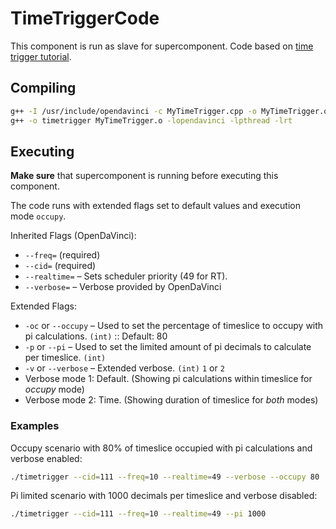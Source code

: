 # TimeTriggerCode
This component is run as slave for supercomponent. Code based on [time trigger tutorial](https://github.com/se-research/OpenDaVINCI/tree/master/tutorials/timetrigger).

## Compiling
```bash
g++ -I /usr/include/opendavinci -c MyTimeTrigger.cpp -o MyTimeTrigger.o
g++ -o timetrigger MyTimeTrigger.o -lopendavinci -lpthread -lrt
```

## Executing
**Make sure** that supercomponent is running before executing this component.

The code runs with extended flags set to default values and execution mode `occupy`.

Inherited Flags (OpenDaVinci):
* `--freq=` (required)
* `--cid=` (required)
* `--realtime=` – Sets scheduler priority (49 for RT).
* `--verbose=` – Verbose provided by OpenDaVinci

Extended Flags:
* `-oc` or `--occupy` – Used to set the percentage of timeslice to occupy with pi calculations. `(int)` :: Default: 80
* `-p` or `--pi` – Used to set the limited amount of pi decimals to calculate per timeslice. `(int)`
* `-v` or `--verbose` – Extended verbose. `(int)` `1` or `2`
 * Verbose mode 1: Default. (Showing pi calculations within timeslice for *occupy* mode)
 * Verbose mode 2: Time. (Showing duration of timeslice for *both* modes)

### Examples

Occupy scenario with 80% of timeslice occupied with pi calculations and verbose enabled:
```bash
./timetrigger --cid=111 --freq=10 --realtime=49 --verbose --occupy 80
```

Pi limited scenario with 1000 decimals per timeslice and verbose disabled:
```bash
./timetrigger --cid=111 --freq=10 --realtime=49 --pi 1000
```
